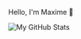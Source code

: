 Hello, I'm Maxime 👋

![My GitHub Stats](https://github-readme-stats.vercel.app/api?username=mxmchrbrt&show_icons=true&theme=dark)


